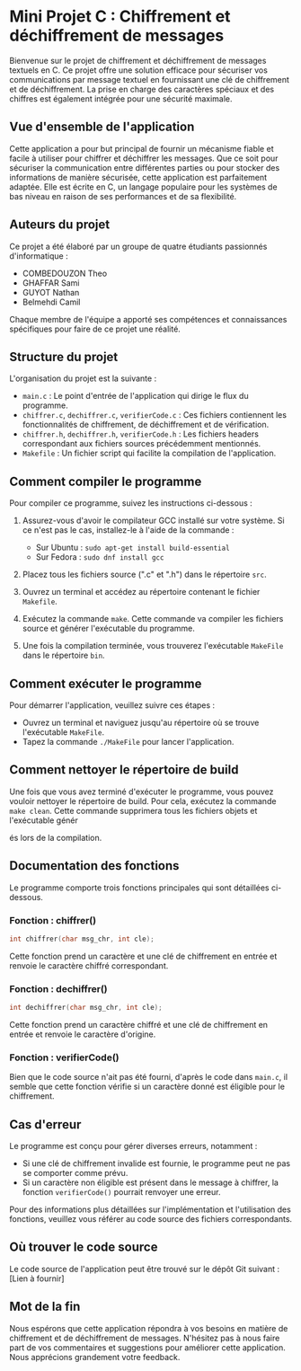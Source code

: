 # Mini Projet C : Chiffrement et déchiffrement de messages

Bienvenue sur le projet de chiffrement et déchiffrement de messages textuels en C. Ce projet offre une solution efficace pour sécuriser vos communications par message textuel en fournissant une clé de chiffrement et de déchiffrement. La prise en charge des caractères spéciaux et des chiffres est également intégrée pour une sécurité maximale.

## Vue d'ensemble de l'application

Cette application a pour but principal de fournir un mécanisme fiable et facile à utiliser pour chiffrer et déchiffrer les messages. Que ce soit pour sécuriser la communication entre différentes parties ou pour stocker des informations de manière sécurisée, cette application est parfaitement adaptée. Elle est écrite en C, un langage populaire pour les systèmes de bas niveau en raison de ses performances et de sa flexibilité.

## Auteurs du projet

Ce projet a été élaboré par un groupe de quatre étudiants passionnés d'informatique :

- COMBEDOUZON Theo
- GHAFFAR Sami
- GUYOT Nathan
- Belmehdi Camil

Chaque membre de l'équipe a apporté ses compétences et connaissances spécifiques pour faire de ce projet une réalité.

## Structure du projet

L'organisation du projet est la suivante :

- `main.c` : Le point d'entrée de l'application qui dirige le flux du programme.
- `chiffrer.c`, `dechiffrer.c`, `verifierCode.c` : Ces fichiers contiennent les fonctionnalités de chiffrement, de déchiffrement et de vérification.
- `chiffrer.h`, `dechiffrer.h`, `verifierCode.h` : Les fichiers headers correspondant aux fichiers sources précédemment mentionnés.
- `Makefile` : Un fichier script qui facilite la compilation de l'application.

## Comment compiler le programme

Pour compiler ce programme, suivez les instructions ci-dessous :

1. Assurez-vous d'avoir le compilateur GCC installé sur votre système. Si ce n'est pas le cas, installez-le à l'aide de la commande :
   - Sur Ubuntu : `sudo apt-get install build-essential`
   - Sur Fedora : `sudo dnf install gcc`

2. Placez tous les fichiers source (".c" et ".h") dans le répertoire `src`.

3. Ouvrez un terminal et accédez au répertoire contenant le fichier `Makefile`.

4. Exécutez la commande `make`. Cette commande va compiler les fichiers source et générer l'exécutable du programme.

5. Une fois la compilation terminée, vous trouverez l'exécutable `MakeFile` dans le répertoire `bin`.

## Comment exécuter le programme

Pour démarrer l'application, veuillez suivre ces étapes :

- Ouvrez un terminal et naviguez jusqu'au répertoire où se trouve l'exécutable `MakeFile`.
- Tapez la commande `./MakeFile` pour lancer l'application.

## Comment nettoyer le répertoire de build

Une fois que vous avez terminé d'exécuter le programme, vous pouvez vouloir nettoyer le répertoire de build. Pour cela, exécutez la commande `make clean`. Cette commande supprimera tous les fichiers objets et l'exécutable génér

és lors de la compilation.

## Documentation des fonctions

Le programme comporte trois fonctions principales qui sont détaillées ci-dessous.

### Fonction : chiffrer()

```c
int chiffrer(char msg_chr, int cle);
```

Cette fonction prend un caractère et une clé de chiffrement en entrée et renvoie le caractère chiffré correspondant.

### Fonction : dechiffrer()

```c
int dechiffrer(char msg_chr, int cle);
```

Cette fonction prend un caractère chiffré et une clé de chiffrement en entrée et renvoie le caractère d'origine.

### Fonction : verifierCode()

Bien que le code source n'ait pas été fourni, d'après le code dans `main.c`, il semble que cette fonction vérifie si un caractère donné est éligible pour le chiffrement.

## Cas d'erreur

Le programme est conçu pour gérer diverses erreurs, notamment :

- Si une clé de chiffrement invalide est fournie, le programme peut ne pas se comporter comme prévu.
- Si un caractère non éligible est présent dans le message à chiffrer, la fonction `verifierCode()` pourrait renvoyer une erreur.

Pour des informations plus détaillées sur l'implémentation et l'utilisation des fonctions, veuillez vous référer au code source des fichiers correspondants.

## Où trouver le code source

Le code source de l'application peut être trouvé sur le dépôt Git suivant : [Lien à fournir]

## Mot de la fin

Nous espérons que cette application répondra à vos besoins en matière de chiffrement et de déchiffrement de messages. N'hésitez pas à nous faire part de vos commentaires et suggestions pour améliorer cette application. Nous apprécions grandement votre feedback.
